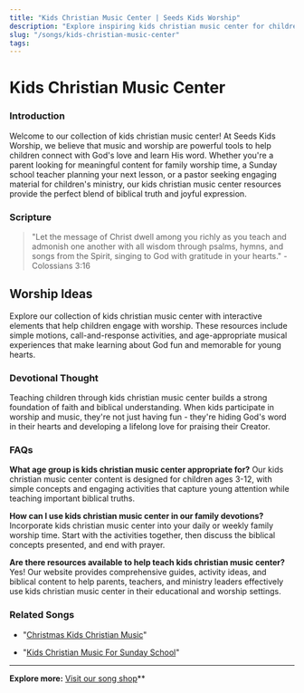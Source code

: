 ```yaml
---
title: "Kids Christian Music Center | Seeds Kids Worship"
description: "Explore inspiring kids christian music center for children's worship and faith development. Biblical music resources for families and ministry."
slug: "/songs/kids-christian-music-center"
tags:
---
```


# Kids Christian Music Center

### Introduction

Welcome to our collection of kids christian music center! At Seeds Kids Worship, we believe that music and worship are powerful tools to help children connect with God's love and learn His word. Whether you're a parent looking for meaningful content for family worship time, a Sunday school teacher planning your next lesson, or a pastor seeking engaging material for children's ministry, our kids christian music center resources provide the perfect blend of biblical truth and joyful expression.

### Scripture

> "Let the message of Christ dwell among you richly as you teach and admonish one another with all wisdom through psalms, hymns, and songs from the Spirit, singing to God with gratitude in your hearts." - Colossians 3:16

## Worship Ideas

Explore our collection of kids christian music center with interactive elements that help children engage with worship. These resources include simple motions, call-and-response activities, and age-appropriate musical experiences that make learning about God fun and memorable for young hearts.

### Devotional Thought

Teaching children through kids christian music center builds a strong foundation of faith and biblical understanding. When kids participate in worship and music, they're not just having fun - they're hiding God's word in their hearts and developing a lifelong love for praising their Creator.

### FAQs

**What age group is kids christian music center appropriate for?**
Our kids christian music center content is designed for children ages 3-12, with simple concepts and engaging activities that capture young attention while teaching important biblical truths.

**How can I use kids christian music center in our family devotions?**
Incorporate kids christian music center into your daily or weekly family worship time. Start with the activities together, then discuss the biblical concepts presented, and end with prayer.

**Are there resources available to help teach kids christian music center?**
Yes! Our website provides comprehensive guides, activity ideas, and biblical content to help parents, teachers, and ministry leaders effectively use kids christian music center in their educational and worship settings.

### Related Songs

- "[Christmas Kids Christian Music](/activities/christmas-kids-christian-music/)"

- "[Kids Christian Music For Sunday School](/activities/kids-christian-music-for-sunday-school/)"

---

**Explore more:** [Visit our song shop](https://seedskidsworship.com/shop)**

<!-- Schema Markup -->
<script type="application/ld+json">
{
  "@context": "https://schema.org",
  "@type": "MusicRecording",
  "name": "Kids Christian Music Center",
  "byArtist": {
    "@type": "MusicGroup",
    "name": "Seeds Kids Worship"
  },
  "isFamilyFriendly": true,
  "url": "https://seedskidsworship.com/songs/kids-christian-music-center/"
}
</script>